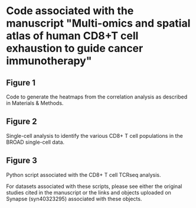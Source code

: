 # Code associated with the manuscript "Multi-omics and spatial atlas of human CD8+T cell exhaustion to guide cancer immunotherapy"

## Figure 1
Code to generate the heatmaps from the correlation analysis as described in Materials & Methods.

## Figure 2
Single-cell analysis to identify the various CD8+ T cell populations in the BROAD single-cell data.

## Figure 3
Python script associated with the CD8+ T cell TCRseq analysis.


For datasets associated with these scripts, please see either the original studies cited in the manuscript or the links and objects uploaded on Synapse (syn40323295) associated with these objects.
